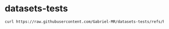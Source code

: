 # datasets-tests

```sh
curl https://raw.githubusercontent.com/Gabriel-MR/datasets-tests/refs/heads/master/ft_fixtures_statistics.json -o /ft_fixtures_statistics.json
```
